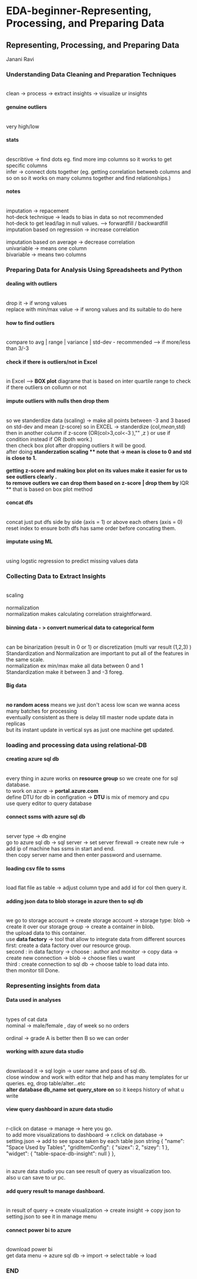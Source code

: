 # EDA-beginner-Representing, Processing, and Preparing Data 
## Representing, Processing, and Preparing Data
Janani Ravi
### Understanding Data Cleaning and Preparation Techniques
<br> clean -> process -> extract insights -> visualize ur insights
#### genuine outliers 
<br> very high/low 
#### stats 
<br> describtive -> find dots eg. find more imp columns so it works to get specific columns 
<br> infer -> connect dots together (eg. getting correlation betweeb columns and so on so it works on many columns together and find relationships.)
#### notes 
<br> imputation -> repacement
<br> hot-deck technique -> leads to bias in data so not recommended 
<br> hot-deck to get lead/lag in null values. --> forwardfill / backwardfill
<br> imputation based on regression -> increase correlation  
<br> imputation based on average -> decrease correlation 
<br> univariable -> means one column 
<br> bivariable -> means two columns 
### Preparing Data for Analysis Using Spreadsheets and Python
#### dealing with outliers
<br> drop it -> if wrong values
<br> replace with min/max value -> if wrong values and its suitable to do here 
#### how to find outliers
<br> compare to avg | range | variance | std-dev - recommended --> if more/less than 3/-3   
#### check if there is outliers/not in Excel
<br> in Excel --> **BOX plot** diagrame that is based on inter quartile range to check if there outliers on collumn or not 
#### impute outliers with nulls then drop them
<br> so we standerdize data (scaling) -> make all points between -3 and 3 based on std-dev and mean (z-score) so in EXCEL -> standerdize (col,$mean,$std)
<br> then in another column if z-score (OR(col>3,col<-3 ),"" ,z ) or use if condition instead if OR (both work.)
<br> then check box plot after dropping outliers it will be good.
<br> after doing **standerzation scaling ** note that -> mean is close to 0 and std is close to 1.  
<br> getting **z-score** and making **box plot on** its values make it easier for us to see **outliers clearly** .
<br> to **remove outlers** we can drop them based on **z-score** | drop them by** IQR ** that is based on box plot method
#### concat dfs
<br> concat just put dfs side by side (axis = 1) or above each others (axis = 0)
<br> reset index to ensure both dfs has same order before concating them.
#### imputate using ML
<br> using logstic regression to predict missing values data
### Collecting Data to Extract Insights
<br> scaling  
<br> normalization 
<br> normalization makes calculating correlation straightforward.
#### binning data - > convert numerical data to categorical form
<br> can be binarization (result in 0 or 1) or discretization (multi var result (1,2,3) )
<br> Standardization and Normalization are important to put all of the features in the same scale.
<br> normalization ex min/max make all data between 0 and 1 
<br> Standardization make it between 3 and -3 foreg.
#### Big data
<br> **no random acess** means we just don't acess low scan we wanna acess many batches for processing 
<br> eventually consistent as there is delay till master node update data in replicas <horizental scaling eg. hdfs>
<br> but its instant update in vertical sys as just one machine get updated. <vertical scaling eg.dwh > 
### loading and processing data using relational-DB 
#### creating azure sql db
<br> every thing in azure works on **resource group** so we create one for sql database.
<br> to work on azure ->  **portal.azure.com**
<br> define DTU for db in configration -> **DTU** is mix of memory and cpu 
<br> use query editor to query database 
#### connect ssms with azure sql db
<br> server type -> db engine 
<br> go to azure sql db -> sql server -> set server firewall -> create new rule  -> add ip of machine has ssms in start and end.
<br> then copy server name  and then enter password and username.
#### loading csv file to ssms
<br> load flat file as table -> adjust column type and add id for col then query it.
#### adding json data to blob storage in azure  then to sql db
<br> we go to storage account -> create storage account -> storage type: blob -> create it over our storage group -> create a container in blob.
<br> the upload data to this container. 
<br> use **data factory** -> tool that allow to integrate data from different sources 
<br> first: create a data factory over our resource group.
<br> second : in data factory -> choose : author and monitor -> copy data  -> create new connection -> blob -> choose files u want
<br> third : create connection to sql db -> choose table to load data into.
<br> then monitor till Done.
### Representing insights from data 
#### Data used in analyses 
<br> types of cat data
<br> nominal -> male/female , day of week so no orders         
<br> ordinal -> grade A is better then B so we can order
#### working with azure data studio
<br> downlaoad it -> sql login -> user name and pass of sql db.
<br> close window and work with editor that help and has many templates for ur queries. eg, drop table/alter...etc
<br> **alter database db_name set query_store on** so it keeps history of what u write        
#### view query dashboard in azure data studio
<br> r-click on datase -> manage -> here you go.
<br> to add more visualizations to dashboard -> r.click on database -> setting.json -> add to see space taken by each table json string 
  {
         "name": "Space Used by Tables",
         "gridItemConfig": {
             "sizex": 2,
             "sizey": 1
         },
         "widget": {
             "table-space-db-insight": null
         }
     },
  
<br> in azure data studio you can see result of query as visualization too. 
<br> also u can save to ur pc.
#### add query result to manage dashboard.
<br>  in result of query -> create visualization -> create insight -> copy json to setting.json to see it in manage menu
####  connect power bi to azure 
<br> download power bi
<br> get data menu -> azure sql db -> import -> select table -> load 
  
### END 
